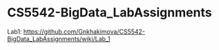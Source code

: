 # CS5542-BigData_LabAssignments

Lab1: https://github.com/Gnkhakimova/CS5542-BigData_LabAssignments/wiki/Lab_1
